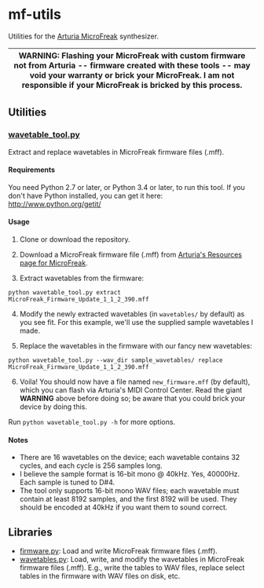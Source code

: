 # mf-utils

Utilities for the [Arturia MicroFreak](https://www.arturia.com/products/hardware-synths/microfreak) synthesizer.

| WARNING: Flashing your MicroFreak with custom firmware not from Arturia -- firmware created with these tools -- may void your warranty or brick your MicroFreak. I am not responsible if your MicroFreak is bricked by this process. |
| --- |

## Utilities

### [wavetable_tool.py](https://github.com/dcower/mf-utils/blob/master/wavetable_tool.py)
Extract and replace wavetables in MicroFreak firmware files (.mff).

#### Requirements
You need Python 2.7 or later, or Python 3.4 or later, to run this tool. If you don't have Python installed, you can get it here: http://www.python.org/getit/

#### Usage
1. Clone or download the repository.

2. Download a MicroFreak firmware file (.mff) from [Arturia's Resources page for MicroFreak](https://www.arturia.com/products/hardware-synths/microfreak/resources).

3. Extract wavetables from the firmware:

```
python wavetable_tool.py extract MicroFreak_Firmware_Update_1_1_2_390.mff
```

4. Modify the newly extracted wavetables (in `wavetables/` by default) as you see fit. For this example, we'll use the supplied sample wavetables I made.

5. Replace the wavetables in the firmware with our fancy new wavetables:

```
python wavetable_tool.py --wav_dir sample_wavetables/ replace MicroFreak_Firmware_Update_1_1_2_390.mff
```

6. Voila! You should now have a file named `new_firmware.mff` (by default), which you can flash via Arturia's MIDI Control Center. Read the giant **WARNING** above before doing so; be aware that you could brick your device by doing this.

Run `python wavetable_tool.py -h` for more options.

#### Notes
* There are 16 wavetables on the device; each wavetable contains 32 cycles, and each cycle is 256 samples long.
* I believe the sample format is 16-bit mono @ 40kHz. Yes, 40000Hz. Each sample is tuned to D#4.
* The tool only supports 16-bit mono WAV files; each wavetable must contain at least 8192 samples, and the first 8192 will be used. They should be encoded at 40kHz if you want them to sound correct.

## Libraries

* [firmware.py](https://github.com/dcower/mf-utils/blob/master/firmware.py): Load and write MicroFreak firmware files (.mff).
* [wavetables.py](https://github.com/dcower/mf-utils/blob/master/wavetables.py): Load, write, and modify the wavetables in MicroFreak firmware files (.mff). E.g., write the tables to WAV files, replace select tables in the firmware with WAV files on disk, etc.
